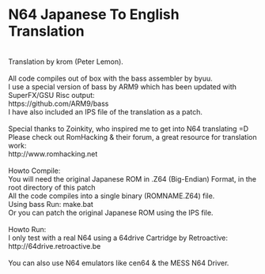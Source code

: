 N64 Japanese To English Translation
====================================
<br />
Translation by krom (Peter Lemon).<br />
<br />
All code compiles out of box with the bass assembler by byuu.<br />
I use a special version of bass by ARM9 which has been updated with SuperFX/GSU Risc output:<br />
https://github.com/ARM9/bass<br />
I have also included an IPS file of the translation as a patch.<br />
<br />
Special thanks to Zoinkity, who inspired me to get into N64 translating =D<br />
Please check out RomHacking & their forum, a great resource for translation work:<br />
http://www.romhacking.net<br />
<br />
Howto Compile:<br />
You will need the original Japanese ROM in .Z64 (Big-Endian) Format, in the root directory of this patch<br />
All the code compiles into a single binary (ROMNAME.Z64) file.<br />
Using bass Run: make.bat<br />
Or you can patch the original Japanese ROM using the IPS file.<br />
<br />
Howto Run:<br />
I only test with a real N64 using a 64drive Cartridge by Retroactive:<br />
http://64drive.retroactive.be<br />
<br />
You can also use N64 emulators like cen64 & the MESS N64 Driver.

